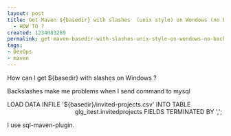 ```yaml
---
layout: post
title: Get Maven ${basedir} with slashes  (unix style) on Wondows (no back slashes)
  - HOW TO ?
created: 1234083289
permalink: get-maven-basedir-with-slashes-unix-style-on-wondows-no-back-slashes-how-to
tags:
- DevOps
- maven
---
```

<p>How can I get ${basedir} with slashes on Windows ?</p><p>Backslashes make me problems when I send command to mysql</p><p>LOAD DATA INFILE '${basedir}/invited-projects.csv' INTO TABLE<br />&nbsp;&nbsp;&nbsp; &nbsp;&nbsp;&nbsp; &nbsp;&nbsp;&nbsp; &nbsp;&nbsp;&nbsp; &nbsp;&nbsp;&nbsp; &nbsp;&nbsp;&nbsp; &nbsp;&nbsp;&nbsp; &nbsp;&nbsp;&nbsp; &nbsp;&nbsp;&nbsp; &nbsp;&nbsp;&nbsp; glg_itest.invitedprojects FIELDS TERMINATED BY ',';</p><p>I use sql-maven-plugin.</p><p>&nbsp;</p><p>&nbsp;</p>
